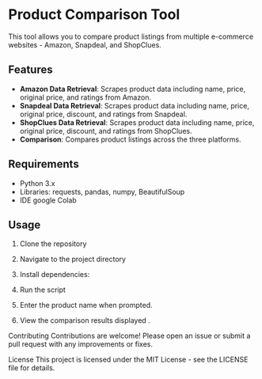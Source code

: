 # Product Comparison Tool

This tool allows you to compare product listings from multiple e-commerce websites - Amazon, Snapdeal, and ShopClues.

## Features

- **Amazon Data Retrieval**: Scrapes product data including name, price, original price, and ratings from Amazon.
- **Snapdeal Data Retrieval**: Scrapes product data including name, price, original price, discount, and ratings from Snapdeal.
- **ShopClues Data Retrieval**: Scrapes product data including name, price, original price, discount, and ratings from ShopClues.
- **Comparison**: Compares product listings across the three platforms.

## Requirements

- Python 3.x
- Libraries: requests, pandas, numpy, BeautifulSoup
- IDE google Colab

## Usage

1. Clone the repository

2. Navigate to the project directory

3. Install dependencies:

4. Run the script

5. Enter the product name when prompted.

6. View the comparison results displayed .

Contributing
Contributions are welcome! Please open an issue or submit a pull request with any improvements or fixes.

License
This project is licensed under the MIT License - see the LICENSE file for details.
